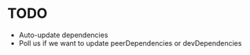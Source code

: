 # TODO

- Auto-update dependencies
- Poll us if we want to update peerDependencies or devDependencies

